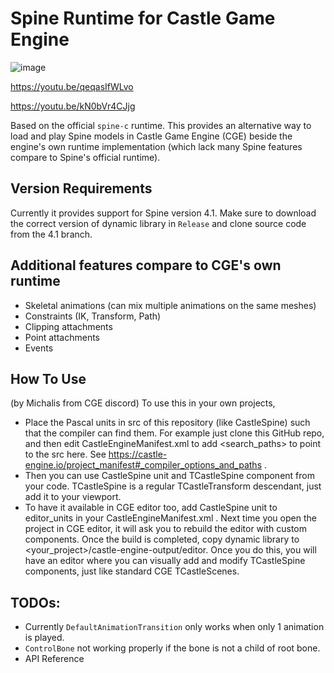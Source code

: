 # Spine Runtime for Castle Game Engine

![image](https://user-images.githubusercontent.com/7451778/184984377-74011029-83cc-426f-ac8a-57ea5e28008f.png)

https://youtu.be/qeqasIfWLvo

https://youtu.be/kN0bVr4CJjg

Based on the official `spine-c` runtime. This provides an alternative way to load and play Spine models in Castle Game Engine (CGE) beside the engine's own runtime implementation (which lack many Spine features compare to Spine's official runtime).

## Version Requirements
Currently it provides support for Spine version 4.1. Make sure to download the correct version of dynamic library in `Release` and clone source code from the 4.1 branch.

## Additional features compare to CGE's own runtime
- Skeletal animations (can mix multiple animations on the same meshes)
- Constraints (IK, Transform, Path)
- Clipping attachments
- Point attachments
- Events

## How To Use
(by Michalis from CGE discord) To use this in your own projects, 
- Place the Pascal units in src of this repository (like CastleSpine) such that the compiler can find them. For example just clone this GitHub repo, and then edit CastleEngineManifest.xml  to add <search_paths> to point to the src here. See https://castle-engine.io/project_manifest#_compiler_options_and_paths  .
- Then you can use CastleSpine unit and TCastleSpine component from your code. TCastleSpine is a regular TCastleTransform descendant, just add it to your viewport.
- To have it available in CGE editor too, add CastleSpine unit to editor_units in your CastleEngineManifest.xml . Next time you open the project in CGE editor, it will ask you to rebuild the editor with custom components. Once the build is completed, copy dynamic library to <your_project>/castle-engine-output/editor. Once you do this, you will have an editor where you can visually add and modify TCastleSpine components, just like standard CGE TCastleScenes.

## TODOs:
- Currently `DefaultAnimationTransition` only works when only 1 animation is played.
- `ControlBone` not working properly if the bone is not a child of root bone.
- API Reference

